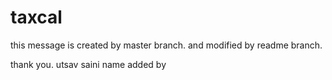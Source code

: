 # taxcal
this message is created by master branch.
and modified by readme branch.

thank you.
utsav saini 
name added by 
